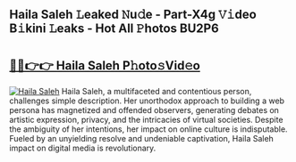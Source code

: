 ## Haila Saleh 𝙻eaked 𝙽u𝚍e - Part-X4g 𝚅𝚒deo B𝚒kini 𝙻eaks - Hot All 𝙿hotos BU2P6

# <h2><a href="http://ld6bme.urlbe.top/?page=Haila+Saleh">🔗🔗👉👉 Haila Saleh P𝚑oto𝚜Vid𝚎o</a></h2>

[![Haila Saleh](https://i.imgur.com/eBuTRDB.gif)](http://ld6bme.urlbe.top/?page=Haila+Saleh)
Haila Saleh, a multifaceted and contentious person, challenges simple description. Her unorthodox approach to building a web persona has magnetized and offended observers, generating debates on artistic expression, privacy, and the intricacies of virtual societies. Despite the ambiguity of her intentions, her impact on online culture is indisputable. Fueled by an unyielding resolve and undeniable captivation, Haila Saleh impact on digital media is revolutionary.
